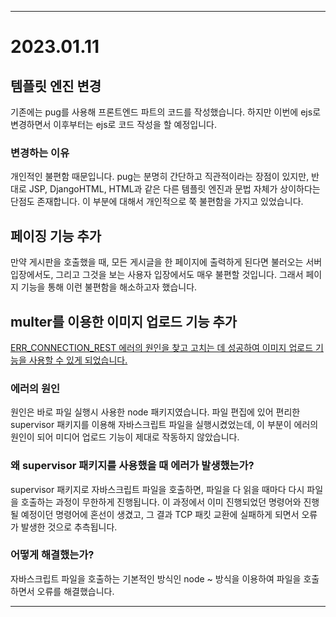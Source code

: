 
---
# 2023.01.11
## 템플릿 엔진 변경
기존에는 pug를 사용해 프론트엔드 파트의 코드를 작성했습니다. 하지만 이번에 ejs로 변경하면서 이후부터는 ejs로 코드 작성을 할 예정입니다.
### 변경하는 이유
개인적인 불편함 때문입니다. pug는 분명히 간단하고 직관적이라는 장점이 있지만, 반대로 JSP, DjangoHTML, HTML과 같은 다른 템플릿 엔진과 문법 자체가 상이하다는 단점도 존재합니다. 이 부분에 대해서 개인적으로 쭉 불편함을 가지고 있었습니다.

## 페이징 기능 추가
만약 게시판을 호출했을 때, 모든 게시글을 한 페이지에 출력하게 된다면 불러오는 서버 입장에서도, 그리고 그것을 보는 사용자 입장에서도 매우 불편할 것입니다. 그래서 페이지 기능을 통해 이런 불편함을 해소하고자 했습니다.

## multer를 이용한 이미지 업로드 기능 추가
[ERR_CONNECTION_REST 에러의 원인을 찾고 고치는 데 성공하여 이미지 업로드 기능을 사용할 수 있게 되었습니다.](https://papus.tistory.com/204)

### 에러의 원인
원인은 바로 파일 실행시 사용한 node 패키지였습니다. 파일 편집에 있어 편리한 supervisor 패키지를 이용해 자바스크립트 파일을 실행시켰었는데, 이 부분이 에러의 원인이 되어 미디어 업로드 기능이 제대로 작동하지 않았습니다.
### 왜 supervisor 패키지를 사용했을 때 에러가 발생했는가?
supervisor 패키지로 자바스크립트 파일을 호출하면, 파일을 다 읽을 때마다 다시 파일을 호출하는 과정이 무한하게 진행됩니다. 이 과정에서 이미 진행되었던 명령어와 진행될 예정이던 명령어에 혼선이 생겼고, 그 결과 TCP 패킷 교환에 실패하게 되면서 오류가 발생한 것으로 추측됩니다.
### 어떻게 해결했는가?
자바스크립트 파일을 호출하는 기본적인 방식인 node ~ 방식을 이용하여 파일을 호출하면서 오류를 해결했습니다.

---